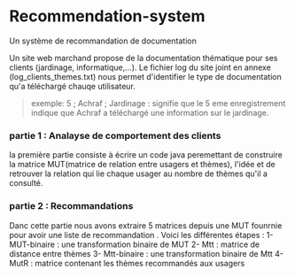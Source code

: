 # Recommendation-system
Un système de recommandation de documentation

Un site web marchand propose de la documentation thématique pour ses clients (jardinage, informatique,...).
Le fichier log du site joint en annexe (log_clients_themes.txt) nous permet d'identifier le type de documentation
qu'a téléchargé chauqe utilisateur.
>exemple:
5 ; Achraf ; Jardinage   : signifie que le 5 eme enregistrement indique que Achraf a téléchargé une information sur le jardinage. 

### partie 1 : Analayse de comportement des clients 

la première partie consiste à écrire un code java peremettant de construire la matrice MUT(matrice de relation entre usagers et thèmes),
l'idée et de retrouver la relation qui lie chaque usager au nombre de thèmes qu'il a consulté.


### partie 2 : Recommandations

Danc cette partie nous avons extraire 5 matrices depuis une MUT founrnie pour avoir une liste de recommandation .
Voici les différentes étapes : 
1- MUT-binaire  : une transformation binaire de MUT
2- Mtt : matrice de distance entre thèmes
3- Mtt-binaire : une transformation binaire de Mtt
4- MutR : matrice contenant les thèmes recommandés aux usagers